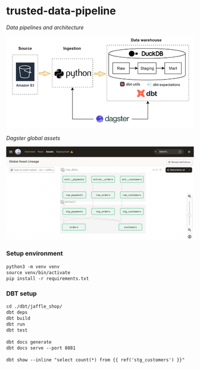 # trusted-data-pipeline

*Data pipelines and architecture*

<center><img src="./assets/image/3D_data_pipeline.png"/></center>


*Dagster global assets*

<center><img src="./assets/image/dagster_assets.png"/></center>

### Setup environment

```
python3 -m venv venv
source venv/bin/activate
pip install -r requirements.txt

```

### DBT setup

```
cd ./dbt/jaffle_shop/
dbt deps
dbt build
dbt run
dbt test

dbt docs generate
dbt docs serve --port 8081

dbt show --inline "select count(*) from {{ ref('stg_customers') }}"
```